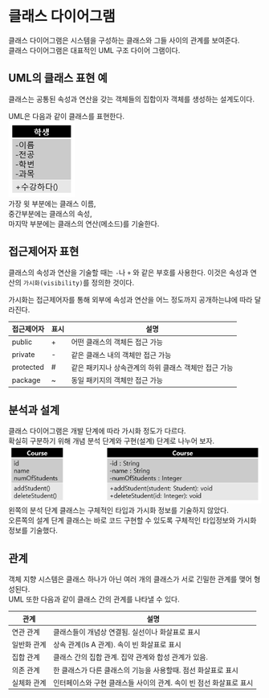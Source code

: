 클래스 다이어그램
===============
클래스 다이어그램은 시스템을 구성하는 클래스와 그들 사이의 관계를 보여준다.  
클래스 다이어그램은 대표적인 UML 구조 다이어 그램이다.

## UML의 클래스 표현 예
클래스는 공통된 속성과 연산을 갖는 객체들의 집합이자 객체를 생성하는 설계도이다. 

UML은 다음과 같이 클래스를 표현한다.   
![table1](./img/table1.png)  
가장 윗 부분에는 클래스 이름,  
중간부분에는 클래스의 속성,  
마지막 부분에는 클래스의 연산(메소드)를 기술한다.

## 접근제어자 표현
클래스의 속성과 연산을 기술할 때는 <code>-</code>나 <code>+</code>
와 같은 부호를 사용한다.
이것은 속성과 연산의 <code>가시화(visibility)</code>를 정의한 것이다.  

가시화는 접근제어자를 통해 외부에 속성과 연산을 어느 정도까지 공개하는냐에 따라
달라진다.

접근제어자 | 표시 | 설명
----------|------|----
public | + | 어떤 클래스의 객체든 접근 가능
private | - | 같은 클래스 내의 객체만 접근 가능
protected | # | 같은 패키지나 상속관계의 하위 클래스 객체만 접근 가능
package | ~ | 동일 패키지의 객체만 접근 가능

## 분석과 설계
클래스 다이어그램은 개발 단계에 따라 가시화 정도가 다르다.  
확실히 구분하기 위해 개념 분석 단계와 구현(설계) 단계로 나누어 보자.
![table2](./img/table2.png)
왼쪽의 분석 단계 클래스는 구체적인 타입과 가시화 정보를 기술하지 않았다.  
오른쪽의 설계 단계 클래스는 바로 코드 구현할 수 있도록 구체적인 타입정보와 가시화 정보를
기술했다. 

## 관계
객체 지향 시스템은 클래스 하나가 아닌 여러 개의 클래스가 서로 긴밀한 관계를 맺어 형성된다.  
UML 또한 다음과 같이 클래스 간의 관계를 나타낼 수 있다.  

관계 | 설명
-----|----
연관 관계 | 클래스들이 개념상 연결됨. 실선이나 화살표로 표시
일반화 관계 | 상속 관계(Is A 관계). 속이 빈 화살표로 표시
집합 관계 | 클래스 간의 집합 관계. 집약 관계와 합성 관계가 있음.
의존 관계 | 한 클래스가 다른 클래스의 기능을 사용할때. 점선 화살표로 표시
실체화 관계 | 인터페이스와 구현 클래스들 사이의 관계. 속이 빈 점선 화살표로 표시